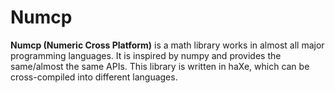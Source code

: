# Numcp 



**Numcp (Numeric Cross Platform)** is a math library works in almost all major programming languages. It is inspired by numpy and provides the same/almost the same APIs. This library is written in haXe, which can be cross-compiled into different languages.